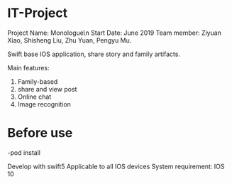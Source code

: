 # IT-Project
Project Name: Monologue\n
Start Date: June 2019
Team member: Ziyuan Xiao,
              Shisheng Liu,
              Zhu Yuan,
              Pengyu Mu.
              

Swift base IOS application, share story and family artifacts.

Main features:
  1. Family-based 
  2. share and view post
  3. Online chat
  4. Image recognition
  
# Before use

-pod install

Develop with swift5 
Applicable to all IOS devices 
System requirement: IOS 10
